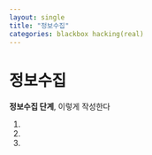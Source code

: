 ```yaml
---
layout: single
title: "정보수집"
categories: blackbox hacking(real)
---
```

# 정보수집

**정보수집 단계**, 이렇게 작성한다

1.
2.
3.